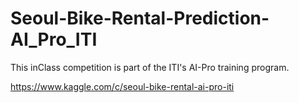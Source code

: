# Seoul-Bike-Rental-Prediction-AI_Pro_ITI
This inClass competition is part of the ITI's AI-Pro training program.

https://www.kaggle.com/c/seoul-bike-rental-ai-pro-iti
